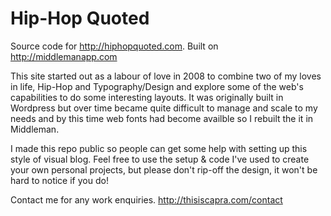Hip-Hop Quoted
================

Source code for http://hiphopquoted.com. Built on http://middlemanapp.com

This site started out as a labour of love in 2008 to combine two of my loves in life, Hip-Hop and Typography/Design and explore some of the web's capabilities to do some interesting layouts. It was originally built in Wordpress but over time became quite difficult to manage and scale to my needs and by this time web fonts had become availble so I rebuilt the it in Middleman.

I made this repo public so people can get some help with setting up this style of visual blog. Feel free to use the setup & code I've used to create your own personal projects, but please don't rip-off the design, it won't be hard to notice if you do!

Contact me for any work enquiries. http://thisiscapra.com/contact
